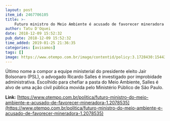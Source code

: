 ```yaml
---
layout: post
item_id: 2467706105
title: >-
    Futuro ministro do Meio Ambiente é acusado de favorecer mineradora
author: Tatu D'Oquei
date: 2018-12-09 15:52:32
pub_date: 2018-12-09 15:52:32
time_added: 2019-01-25 21:36:35
categories: [avisamos]
tags: []
image: https://www.otempo.com.br/image/contentid/policy:3.1728430:1544377835/image/image.jpg?f=3x2&w=620&$p$f$w=3220ccf
---
```


Último nome a compor a equipe ministerial do presidente eleito Jair Bolsonaro (PSL), o advogado Ricardo Salles é investigado por improbidade administrativa. Escolhido para chefiar a pasta do Meio Ambiente, Salles é alvo de uma ação civil pública movida pelo Ministério Público de São Paulo.

**Link:** [https://www.otempo.com.br/politica/futuro-ministro-do-meio-ambiente-e-acusado-de-favorecer-mineradora-1.2078535](https://www.otempo.com.br/politica/futuro-ministro-do-meio-ambiente-e-acusado-de-favorecer-mineradora-1.2078535)

